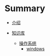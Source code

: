 # Summary

* [介绍](README.md)

* [知识库](knowledge.md)
    * [操作系统](OS/os.md)
        * [windows](OS/win/windows.md)

